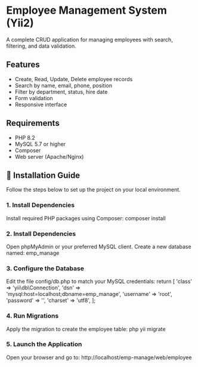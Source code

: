 # Employee Management System (Yii2)

A complete CRUD application for managing employees with search, filtering, and data validation.

## Features

- Create, Read, Update, Delete employee records
- Search by name, email, phone, position
- Filter by department, status, hire date
- Form validation
- Responsive interface

## Requirements

- PHP 8.2
- MySQL 5.7 or higher
- Composer
- Web server (Apache/Nginx)

## 🚀 Installation Guide

Follow the steps below to set up the project on your local environment.

### 1. Install Dependencies
Install required PHP packages using Composer:
composer install

### 2. Install Dependencies
Open phpMyAdmin or your preferred MySQL client.
Create a new database named: emp_manage

### 3. Configure the Database
Edit the file config/db.php to match your MySQL credentials:
return [
    'class' => 'yii\db\Connection',
    'dsn' => 'mysql:host=localhost;dbname=emp_manage',
    'username' => 'root',
    'password' => '',
    'charset' => 'utf8',
];

### 4. Run Migrations
Apply the migration to create the employee table:
php yii migrate

### 5. Launch the Application
Open your browser and go to: http://localhost/emp-manage/web/employee